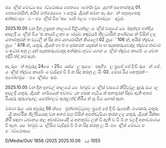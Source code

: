 ප ොලිස් මොධ්‍ය ප ොට්ඨොසය පෙත ෙොර්තො වූ ෙැදගත් පතොරතුරු 01. පෙපරොයින්, අයිස් මත්රෙය ෙො යතුරු ැදියක් සමඟ සැ රුෙන් පදපදපෙකු අත්අඩංගුෙට - ප ොලිස් විප ්ෂ ොර්ය බල ො පමොරටුෙ ඳවුර.

2025.10.05 වන දින උදෑසන කාලයේ පිළියන්දල ය ාලිස් වසයේ ය ෝකුන්දර හන්දිය අසලදී ය ාලිස් විය ්ෂ කාර්ය ලකා ය ාරටුව කඳවුයර් නිලධාරීන් කණ්ඩාය ක් විසින් ලද යතාරතුරක් ත වැටලී ක් සිදු කර යහයරායින් කියලෝ 02 ග්‍රෑේ 106 ක්, අයිස් ත්ද්‍රවය ග්‍රෑේ 478 ක්, යතුරු ැදියක් හා ජංග දුරකථන යදකක් ස ඟ සැකකරුයවකුද ත්ද්‍රවය ජාවාර ට අධාර අනු ල දුන් සැකකරුයවකුද අත්ද්‍අඩංගුවට යගන ය ාලිස් ත්ද්‍රවය කාර්යං ය යවත ඉදිරි ත්ද්‍ කර ඇත.

සැ රුෙන් අවුරුද 24 ෙො 25 ෙයස්ෙල සුෙෙ පදහිෙල ප්‍රපේ පේ දිංචි රුෙන් පේ. ය ාලිස් ත්ද්‍රවය කාර්යං ය වැඩිදුර වි ර් න සිදු කරනු ල යි. 02. මොර රිය අෙතුරක් - පබෝගමුෙ ප ොලිස් ෙසම.

2025.10.05 වන දින දහවල් කාලයේ ය ෝගමුව ය ාලිස් වසයේ කිරිවවුල දැදුරු ඔය ාල අසලදී යතුරු ැදියක් ාර්ගයයන් ඉවතට ැන ගසක ගැටීය න් අනතුරක් සිදුව ඇති අතර රියදුරු කුරුණෑගල යරෝහලට ඇතුලත්ද්‍ කිරීය න් සු මිය යගාස් ඇත.

මරණ රු ෙයස අවුරුද 50 ක් ෙෙ මුත්පතට්ටුගල ප්‍රපේ පේ දිංචි රුපෙකි. රණකරු යතුරු ැදි කාර්මික ශිල්පියයකු වන අතර ඔහු විසින් අළුත්ද්‍වැඩියා කරන ලද යතුරු ැදියක් රීක්ෂා කිරී සඳහා ධාවනය කල අවස්ථායේදී ය අනතුරට ලක් වී ඇති ව වි ර් න වලදී අනාවරණය වී ඇත. ය ෝගමුව ය ාලිසිය වැඩිදුර වි ර් න සිදු කරනු ල යි. ප ොලිස් මොධ්‍ය ප ොට්ඨොසය.

D/Media/Out/ 1856 /2025 2025.10.06 ැය 1055